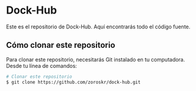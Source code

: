 # Dock-Hub

Este es el repositorio de Dock-Hub. Aquí encontrarás todo el código fuente.

## Cómo clonar este repositorio

Para clonar este repositorio, necesitarás Git instalado en tu computadora. Desde tu línea de comandos:

```bash
# Clonar este repositorio
$ git clone https://github.com/zoroskr/dock-hub.git
